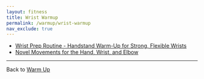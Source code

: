 ```yaml
---
layout: fitness
title: Wrist Warmup
permalink: /warmup/wrist-warmup
nav_exclude: true
---
```


- [Wrist Prep Routine - Handstand Warm-Up for Strong, Flexible Wrists](https://youtu.be/mSZWSQSSEjE)
- [Novel Movements for the Hand, Wrist, and Elbow](https://www.youtube.com/watch?v=-hlWgH3_0NU&feature=related)

---

Back to [Warm Up](/warmup)